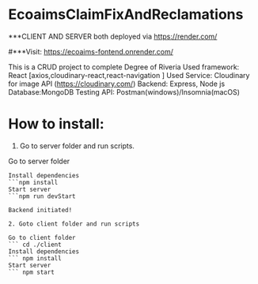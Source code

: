 # EcoaimsClaimFixAndReclamations

***CLIENT AND SERVER both deployed via https://render.com/

#***Visit: https://ecoaims-fontend.onrender.com/

This is a CRUD project to complete Degree of Riveria
Used framework: React [axios,cloudinary-react,react-navigation ]
Used Service: Cloudinary for image API (https://cloudinary.com/)
Backend: Express, Node js
Database:MongoDB
Testing API: Postman(windows)/Insomnia(macOS)

# How to install:

1. Go to server folder and run scripts.

Go to server folder

```cd ./server
Install dependencies 
```npm install 
Start server
```npm run devStart
 
Backend initiated!

2. Goto client folder and run scripts

Go to client folder
``` cd ./client
Install dependencies 
``` npm install 
Start server
``` npm start
